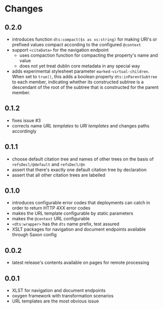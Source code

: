 # Changes

## 0.2.0

- introduces function `dts:compact($s as xs:string)` for making URI's
  or prefixed values compact according to the configured `@context`
- support `<citeData>` for the navigation endpoint
  - uses compaction function for compacting the property's name and value
  - does not yet treat dublin core metadata in any special way
- adds experimental stylesheet parameter
  `marked-virtual-children`. When set to `true()`, this adds a boolean
  property `dts:inParentSubtree` to each member, indicating whether
  its constructed subtree is a descendant of the root of the subtree
  that is constructed for the parent member.

## 0.1.2

- fixes issue #3
- corrects name *URL templates* to *URI templates* and changes paths
  accordingly

## 0.1.1

- choose default citation tree and names of other trees on the basis
  of `refsDecl/@default` and `refsDecl/@n`
- assert that there's exactly one default citation tree by declaration
- assert that all other citation trees are labelled

## 0.1.0

- introduces configurable error codes that deployments can catch in
  order to return HTTP 4XX error codes
- makes the URL template configurable by static parameters
- makes the `@context` URL configurable
- `<dts:wrapper>` has the `dts` name prefix, test assured
- XSLT packages for navigation and document endpoints available
  through Saxon config

## 0.0.2

- latest release's contents available on pages for remote processing

## 0.0.1

- XLST for navigation and document endpoints
- oxygen framework with transformation scenarios
- URL templates are the most obvious issue
